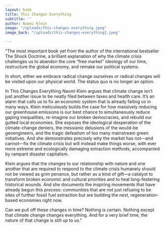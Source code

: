 ```yaml
---
layout: book
title: This Changes Everything
subtitle: ''
author: Naomi Klein
image: "/uploads/this-changes-everything.jpeg"
image_back: "/uploads/this-changes-everything2.jpeg"

---
```

"The most important book yet from the author of the international bestseller The Shock Doctrine, a brilliant explanation of why the climate crisis challenges us to abandon the core “free market” ideology of our time, restructure the global economy, and remake our political systems.  
  
In short, either we embrace radical change ourselves or radical changes will be visited upon our physical world. The status quo is no longer an option.  
  
In This Changes Everything Naomi Klein argues that climate change isn’t just another issue to be neatly filed between taxes and health care. It’s an alarm that calls us to fix an economic system that is already failing us in many ways. Klein meticulously builds the case for how massively reducing our greenhouse emissions is our best chance to simultaneously reduce gaping inequalities, re-imagine our broken democracies, and rebuild our gutted local economies. She exposes the ideological desperation of the climate-change deniers, the messianic delusions of the would-be geoengineers, and the tragic defeatism of too many mainstream green initiatives. And she demonstrates precisely why the market has not—and cannot—fix the climate crisis but will instead make things worse, with ever more extreme and ecologically damaging extraction methods, accompanied by rampant disaster capitalism.  
  
Klein argues that the changes to our relationship with nature and one another that are required to respond to the climate crisis humanely should not be viewed as grim penance, but rather as a kind of gift—a catalyst to transform broken economic and cultural priorities and to heal long-festering historical wounds. And she documents the inspiring movements that have already begun this process: communities that are not just refusing to be sites of further fossil fuel extraction but are building the next, regeneration-based economies right now.  
  
Can we pull off these changes in time? Nothing is certain. Nothing except that climate change changes everything. And for a very brief time, the nature of that change is still up to us."